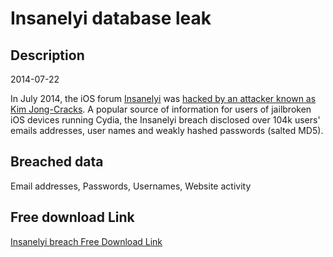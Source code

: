# Insanelyi database leak

## Description

2014-07-22

In July 2014, the iOS forum <a href="http://insanelyi.com" target="_blank" rel="noopener">Insanelyi</a> was <a href="http://securityaffairs.co/wordpress/26835/hacking/hacked-bigboss-cydia.html?utm_content=bufferc7e16" target="_blank" rel="noopener">hacked by an attacker known as Kim Jong-Cracks</a>. A popular source of information for users of jailbroken iOS devices running Cydia, the Insanelyi breach disclosed over 104k users' emails addresses, user names and weakly hashed passwords (salted MD5).

## Breached data

Email addresses, Passwords, Usernames, Website activity

## Free download Link

[Insanelyi breach Free Download Link](https://link-to.net/1229997/142.16470552807803/dynamic/?r=aHR0cHM6Ly93d3cubWVkaWFmaXJlLmNvbS92aWV3L1p4bWRKS3lpMnBGYk80ci9pbnNhbmVseWkuY29tL2ZpbGU=)